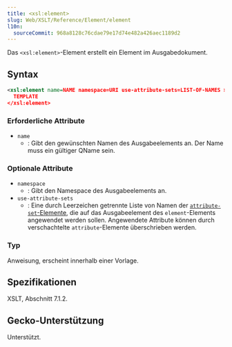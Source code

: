 ```yaml
---
title: <xsl:element>
slug: Web/XSLT/Reference/Element/element
l10n:
  sourceCommit: 968a8128c76cdae79e17d74e482a426aec1189d2
---
```


Das `<xsl:element>`-Element erstellt ein Element im Ausgabedokument.

## Syntax

```xml
<xsl:element name=NAME namespace=URI use-attribute-sets=LIST-OF-NAMES >
  TEMPLATE
</xsl:element>
```

### Erforderliche Attribute

- `name`
  - : Gibt den gewünschten Namen des Ausgabeelements an. Der Name muss ein gültiger QName sein.

### Optionale Attribute

- `namespace`
  - : Gibt den Namespace des Ausgabeelements an.
- `use-attribute-sets`
  - : Eine durch Leerzeichen getrennte Liste von Namen der [`attribute-set`-Elemente](/de/docs/Web/XSLT/Reference/Element/attribute-set), die auf das Ausgabeelement des `element`-Elements angewendet werden sollen. Angewendete Attribute können durch verschachtelte `attribute`-Elemente überschrieben werden.

### Typ

Anweisung, erscheint innerhalb einer Vorlage.

## Spezifikationen

XSLT, Abschnitt 7.1.2.

## Gecko-Unterstützung

Unterstützt.
